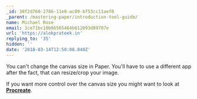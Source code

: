 ```yaml
---
_id: 38f2d760-2786-11e8-ac89-b753cc11aef0
_parent: /mastering-paper/introduction-tool-guide/
name: Michael Rose
email: 1ce71bc10b86565464b612093d89707e
url: 'https://alokprateek.in'
replying_to: '35'
hidden: ''
date: '2018-03-14T12:50:08.040Z'
---
```


You can't change the canvas size in Paper. You'll have to use a different app
after the fact, that can resize/crop your image.

If you want more control over the canvas size you might want to look at
[**Procreate**](https://procreate.art/).
